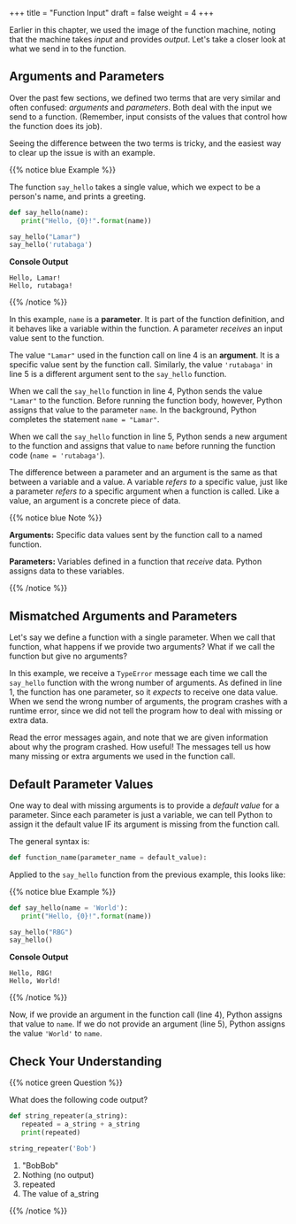 +++
title = "Function Input"
draft = false
weight = 4
+++

Earlier in this chapter, we used the image of the function machine, noting that the machine takes
*input* and provides *output*. Let's take a closer look at what we send in to the function.

## Arguments and Parameters

Over the past few sections, we defined two terms that are very similar and
often confused: *arguments* and *parameters*. Both deal with the input we send
to a function. (Remember, input consists of the values that control how the
function does its job).

Seeing the difference between the two terms is tricky, and the easiest way to
clear up the issue is with an example.

{{% notice blue Example %}}

The function `say_hello` takes a single value, which we expect to be a
person's name, and prints a greeting. 

```python {linenos=table}
def say_hello(name):
   print("Hello, {0}!".format(name))

say_hello("Lamar")
say_hello('rutabaga')
```

**Console Output**

```console
Hello, Lamar!
Hello, rutabaga!
```

{{% /notice %}}

In this example, `name` is a **parameter**. It is part of the function
definition, and it behaves like a variable within the function. A parameter
*receives* an input value sent to the function.

The value `"Lamar"` used in the function call on line 4 is an **argument**.
It is a specific value sent by the function call. Similarly, the value
`'rutabaga'` in line 5 is a different argument sent to the `say_hello`
function.

When we call the `say_hello` function in line 4, Python sends the value
`"Lamar"` to the function. Before running the function body, however, Python
assigns that value to the parameter `name`. In the background, Python
completes the statement `name = "Lamar"`.

When we call the `say_hello` function in line 5, Python sends a new
argument to the function and assigns that value to `name` before
running the function code (`name = 'rutabaga'`).

The difference between a parameter and an argument is the same as that between
a variable and a value. A variable *refers to* a specific value, just like a
parameter *refers to* a specific argument when a function is called. Like a
value, an argument is a concrete piece of data.

{{% notice blue Note %}}

**Arguments:** Specific data values sent by the function call to a named
function.

**Parameters:** Variables defined in a function that *receive* data. Python
assigns data to these variables.

{{% /notice %}}

## Mismatched Arguments and Parameters

Let's say we define a function with a single parameter. When we call
that function, what happens if we provide two arguments? What if we call the function but give
no arguments?

In this example, we receive a `TypeError` message each time we call the
`say_hello` function with the wrong number of arguments. As defined in line
1, the function has one parameter, so it *expects* to receive one data value.
When we send the wrong number of arguments, the program crashes with a runtime error, since we did not tell the program how to
deal with missing or extra data.

Read the error messages again, and note that we are given information about why
the program crashed. How useful! The messages tell us how many missing or extra
arguments we used in the function call.

## Default Parameter Values

One way to deal with missing arguments is to provide a *default value* for a
parameter. Since each parameter is just a variable, we can tell Python to
assign it the default value IF its argument is missing from the function call.

The general syntax is:

```python
def function_name(parameter_name = default_value):
```

Applied to the `say_hello` function from the previous example, this looks
like:

{{% notice blue Example %}}

```python {linenos=table}
def say_hello(name = 'World'):
   print("Hello, {0}!".format(name))

say_hello("RBG")
say_hello()
```

**Console Output**

```console
Hello, RBG!
Hello, World!
```

{{% /notice %}}

Now, if we provide an argument in the function call (line 4), Python assigns
that value to `name`. If we do not provide an argument (line 5), Python
assigns the value `'World'` to `name`.

## Check Your Understanding

{{% notice green Question %}}

What does the following code output?

```python {linenos=table}
def string_repeater(a_string):
   repeated = a_string + a_string
   print(repeated)

string_repeater('Bob')
```

1. "BobBob"
1. Nothing (no output)
1. repeated
1. The value of a_string

{{% /notice %}}

<!-- Answer = 1 -->

